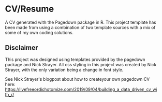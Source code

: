# CV/Resume
A CV generated with the Pagedown package in R. This project template has been made from using a combination of two template sources with a mix of some of my own coding solutions.

## Disclaimer
This project was designed using templates provided by the pagedown package and Nick Strayer. All css styling in this project  was created by Nick Strayer, with the only variation being a change in font style. 

See Nick Strayer's blogpost about how to createyour own pagedown CV here: https://livefreeordichotomize.com/2019/09/04/building_a_data_driven_cv_with_r/
